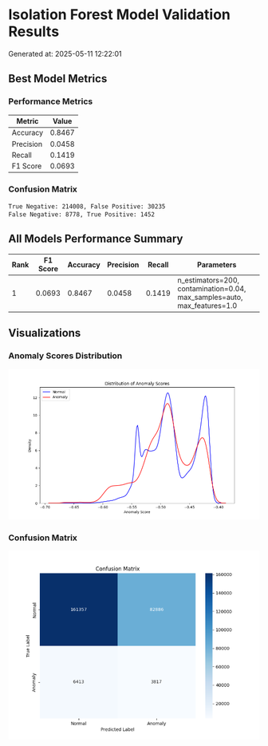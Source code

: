 # Isolation Forest Model Validation Results

Generated at: 2025-05-11 12:22:01

## Best Model Metrics

### Performance Metrics
| Metric | Value |
|--------|-------|
| Accuracy | 0.8467 |
| Precision | 0.0458 |
| Recall | 0.1419 |
| F1 Score | 0.0693 |

### Confusion Matrix
```
True Negative: 214008, False Positive: 30235
False Negative: 8778, True Positive: 1452
```

## All Models Performance Summary

| Rank | F1 Score | Accuracy | Precision | Recall | Parameters |
|------|----------|----------|-----------|---------|------------|
| 1 | 0.0693 | 0.8467 | 0.0458 | 0.1419 | n_estimators=200, contamination=0.04, max_samples=auto, max_features=1.0 |

## Visualizations

### Anomaly Scores Distribution
![Anomaly Scores Distribution](./anomaly_scores_distribution.png)

### Confusion Matrix
![Confusion Matrix](./confusion_matrix.png)

